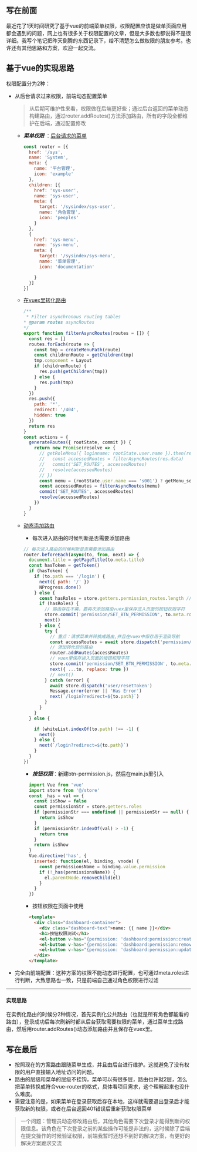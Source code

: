 ## 写在前面  
最近花了1天时间研究了基于vue的前端菜单权限，权限配置应该是做单页面应用都会遇到的问题，网上也有很多关于权限配置的文章，但是大多数也都说得不是很详细。我写个笔记把昨天倒腾的东西记录下，给不清楚怎么做权限的朋友参考。也许还有其他思路和方案，欢迎一起交流。


## 基于vue的实现思路
权限配置分为2种：
- 从后台请求过来权限，前端动态配置菜单
  > 从后期可维护性来看，权限做在后端更好些；通过后台返回的菜单动态构建路由，通过router.addRoutes()方法添加路由，所有的字段全都维护在后端，通过配置修改
    - ***菜单权限*** ：[后台请求的菜单](https://github.com/44021987/vue-permission-control/blob/master/src/api/menu.js)
      ```js
      const router = [{
        href: '/sys',
        name: 'System',
        meta: {
          name: '平台管理',
          icon: 'example'
        },
        children: [{
          href: 'sys-user',
          name: 'sys-user',
          meta: {
            target: '/sysindex/sys-user',
            name: '角色管理',
            icon: 'peoples'
          }
        },
        {
          href: 'sys-menu',
          name: 'sys-menu',
          meta: {
            target: '/sysindex/sys-menu',
            name: '菜单管理',
            icon: 'documentation'

          }
        }]
      }]
      ```
   
    - [在vuex里转化路由](https://github.com/44021987/vue-permission-control/blob/master/src/store/modules/permission.js)
      ```js
      /**
       * Filter asynchronous routing tables
      * @param routes asyncRoutes
      */
      export function filterAsyncRoutes(routes = []) {
        const res = []
        routes.forEach(route => {
          const tmp = createMenuPath(route)
          const childrenRoute = getChildren(tmp)
          tmp.component = Layout
          if (childrenRoute) {
            res.push(getChildren(tmp))
          } else {
            res.push(tmp)
          }
        })
        res.push({
          path: '*',
          redirect: '/404',
          hidden: true
        })
        return res
      }
      const actions = {
        generateRoutes({ rootState, commit }) {
          return new Promise(resolve => {
            // getRoleMenu({ loginname: rootState.user.name }).then(res => {
            //   const accessedRoutes = filterAsyncRoutes(res.data)
            //   commit('SET_ROUTES', accessedRoutes)
            //   resolve(accessedRoutes)
            // })
            const memu = (rootState.user.name === 's001') ? getMenu_soo1 : (rootState.user.name === 'test_sg' ? getMenu_test_sg : [])
            const accessedRoutes = filterAsyncRoutes(memu)
            commit('SET_ROUTES', accessedRoutes)
            resolve(accessedRoutes)
          })
        }
      }
      ```
    - [动态添加路由](https://github.com/44021987/vue-permission-control/blob/master/src/permission.js)
      - 每次进入路由的时候判断是否需要添加路由
      ```js
      // 每次进入路由的时候判断是否需要添加路由
      router.beforeEach(async(to, from, next) => {
        document.title = getPageTitle(to.meta.title)
        const hasToken = getToken()
        if (hasToken) {
          if (to.path === '/login') {
            next({ path: '/' })
            NProgress.done()
          } else {
            const hasRoles = store.getters.permission_routes.length // 判断是否需要添加路由
            if (hasRoles) {
              // 路由存在不需，要再次添加路由vuex里保存进入页面的按钮权限字符
              store.commit('permission/SET_BTN_PERMISSION', to.meta.roles || '')
              next()
            } else {
              try {
                // 重点：请求菜单并转换成路由,并且在vuex中保存用于渲染导航
                const accessRoutes = await store.dispatch('permission/generateRoutes', [])
                // 添加转化后的路由
                router.addRoutes(accessRoutes)
                // vuex里保存进入页面的按钮权限字符
                store.commit('permission/SET_BTN_PERMISSION', to.meta.roles || '')
                next({ ...to, replace: true })
                // next()
              } catch (error) {
                await store.dispatch('user/resetToken')
                Message.error(error || 'Has Error')
                next(`/login?redirect=${to.path}`)
              }
            }
          }
        } else {

          if (whiteList.indexOf(to.path) !== -1) {
            next()
          } else {
            next(`/login?redirect=${to.path}`)
          }
        }
      })

      ```
      - ***按钮权限***：新建btn-permission.js，然后在main.js里引入
      ```js
        import Vue from 'vue'
        import store from '@/store'
        const _has = val => {
          const isShow = false
          const permissionStr = store.getters.roles
          if (permissionStr === undefined || permissionStr == null) {
            return isShow
          }
          if (permissionStr.indexOf(val) > -1) {
            return true
          }
          return isShow
        }
        Vue.directive('has', {
          inserted: function(el, binding, vnode) {
            const permissionsName = binding.value.permission
            if (!_has(permissionsName)) {
              el.parentNode.removeChild(el)
            }
          }
        })
      ```
      - 按钮权限在页面中使用
      ```html
        <template>
          <div class="dashboard-container">
            <div class="dashboard-text">name: {{ name }}</div>
            <h1>按钮权限测试</h1>
            <el-button v-has="{permission: 'dashboard:permission:create'}">新增</el-button>
            <el-button v-has="{permission: 'dashboard:permission:remove'}">删除</el-button>
            <el-button v-has="{permission: 'dashboard:permission:update'}">修改</el-button>
          </div>
        </template>
      ```
      
- 完全由前端配置：这种方案的权限不能动态进行配置，也可通过meta.roles进行判断，大致思路也一致，只是前端自己通过角色权限进行过滤
***
#### 实现思路

在实例化路由的时候分2种情况，首先实例化公共路由（也就是所有角色都能看的路由），登录成功后每次刷新时都从后台获取需要权限的菜单，通过菜单生成路由，然后用router.addRoutes()动态添加路由并且保存在vuex里。 


## 写在最后
- 按照现在的方案路由跟随菜单生成，并且由后台进行维护。这就避免了没有权限的用户直接输入地址访问的问题。
- 路由的层级和菜单的层级不挂钩，菜单可以有很多层，路由也许就2层，怎么把菜单转换成符合vue-router的格式，具体看项目需求，这个理解起来也没什么难度。
- 需要注意的是，如果菜单在登录获取后存在本地，这样就需要退出登录后才能获取新的权限，或者在后台返回401错误后重新获取权限菜单
> 一个问题：管理员动态修改路由后，其他角色需要下次登录才能得到新的权限信息。该角色在下次登录之前的某些操作可能是非法的，这时候除了后端在提交操作的时候验证权限，前端我暂时还想不到好的解决方案，有更好的解决方案跪求交流



